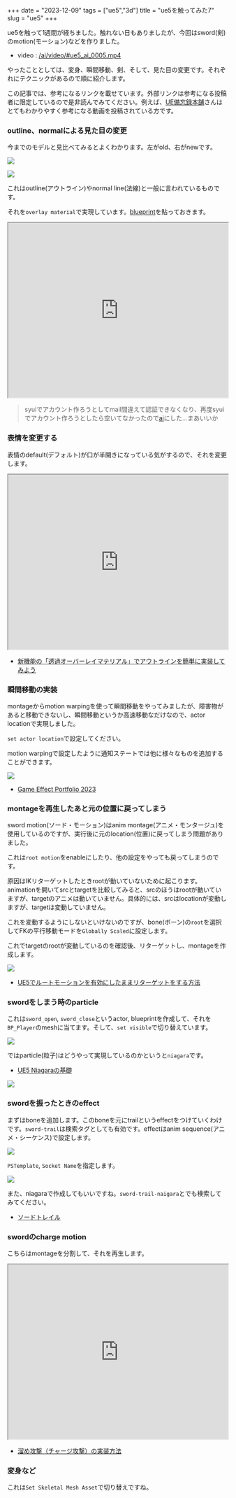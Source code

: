 +++
date = "2023-12-09"
tags = ["ue5","3d"]
title = "ue5を触ってみた7"
slug = "ue5"
+++

ue5を触って1週間が経ちました。触れない日もありましたが、今回はsword(剣)のmotion(モーション)などを作りました。

- video : [/ai/video/#ue5_ai_0005.mp4](/ai/video/#ue5_ai_0005.mp4)

やったこととしては、変身、瞬間移動、剣、そして、見た目の変更です。それぞれにテクニックがあるので順に紹介します。

この記事では、参考になるリンクを載せています。外部リンクは参考になる投稿者に限定しているので是非読んでみてください。例えば、[UE備忘録本舗](https://www.youtube.com/watch?v=0vYPkxEZEtQ)さんはとてもわかりやすく参考になる動画を投稿されている方です。

### outline、normalによる見た目の変更

今までのモデルと見比べてみるとよくわかります。左がold、右がnewです。

![](https://raw.githubusercontent.com/syui/img/master/other/ue5_ai_20231202_203956.png)

![](https://raw.githubusercontent.com/syui/img/master/other/ue5_ai_2023-12-09_16.34.39.png)

これはoutline(アウトライン)やnormal line(法線)と一般に言われているものです。

それを`overlay material`で実現しています。[blueprint](https://blueprintue.com/)を貼っておきます。

<iframe src="https://blueprintue.com/render/t1xc2azx/" scrolling="no" allowfullscreen width="100%" height="400px"></iframe>

> syuiでアカウント作ろうとしてmail間違えて認証できなくなり、再度syuiでアカウント作ろうとしたら空いてなかったので[ai](https://blueprintue.com/profile/ai/)にした...まあいいか

### 表情を変更する

表情のdefault(デフォルト)が口が半開きになっている気がするので、それを変更します。

<iframe src="https://blueprintue.com/render/38p8o_4y/" scrolling="no" allowfullscreen width="100%" height="400px"></iframe>

- [新機能の「透過オーバーレイマテリアル」でアウトラインを簡単に実装してみよう](https://www.youtube.com/watch?v=M0jKBvwmWlU) 

### 瞬間移動の実装

montageからmotion warpingを使って瞬間移動をやってみましたが、障害物があると移動できないし、瞬間移動というか高速移動なだけなので、actor locationで実現しました。

`set actor location`で設定してください。

motion warpingで設定したように通知ステートでは他に様々なものを追加することができます。

![](https://raw.githubusercontent.com/syui/img/master/other/ue5_ai_2023-12-09_16.39.56.png)

- [Game Effect Portfolio 2023](https://www.youtube.com/watch?v=LCfPAmmMRNY)

### montageを再生したあと元の位置に戻ってしまう

sword motion(ソード・モーション)はanim montage(アニメ・モンタージュ)を使用しているのですが、実行後に元のlocation(位置)に戻ってしまう問題がありました。

これは`root motion`をenableにしたり、他の設定をやっても戻ってしまうのです。

原因はIKリターゲットしたときrootが動いていないために起こります。animationを開いてsrcとtargetを比較してみると、srcのほうはrootが動いていますが、targetのアニメは動いていません。具体的には、srcはlocationが変動しますが、targetは変動していません。

これを変動するようにしないといけないのですが、bone(ボーン)の`root`を選択してFKの平行移動モードを`Globally Scaled`に設定します。

これでtargetのrootが変動しているのを確認後、リターゲットし、montageを作成します。

![](https://raw.githubusercontent.com/syui/img/master/other/ue5_ai_2023-12-09_16.37.18.png)

- [UE5でルートモーションを有効にしたままリターゲットをする方法](https://happynetwork2019.hatenablog.com/entry/2023/10/02/191340#:~:text=%E3%83%BB%E3%83%81%E3%82%A7%E3%83%BC%E3%83%B3%E3%83%9E%E3%83%83%E3%83%94%E3%83%B3%E3%82%B0%E3%82%BF%E3%83%96%E3%81%A7%E3%83%AB%E3%83%BC%E3%83%88,%E3%81%95%E3%82%8C%E3%82%8B%E3%82%88%E3%81%86%E3%81%AB%E3%81%AA%E3%82%8B%E3%80%82)

### swordをしまう時のparticle

これは`sword_open`, `sword_close`というactor, blueprintを作成して、それを`BP_Player`のmeshに当てます。そして、`set visible`で切り替えています。

![](https://raw.githubusercontent.com/syui/img/master/other/ue5_ai_2023-12-10_00.39.01.png)

ではparticle(粒子)はどうやって実現しているのかというと`niagara`です。

- [UE5 Niagaraの基礎](https://dipross.co.jp/eng/2023/06/ue5-niagara%E3%81%AE%E5%9F%BA%E7%A4%8E.html)

![](https://raw.githubusercontent.com/syui/img/master/other/ue5_ai_2023-12-10_00.39.02.png)

### swordを振ったときのeffect

まずはboneを追加します。このboneを元にtrailというeffectをつけていくわけです。`sword-trail`は検索タグとしても有効です。effectはanim sequence(アニメ・シーケンス)で設定します。

![](https://raw.githubusercontent.com/syui/img/master/other/ue5_ai_2023-12-09_16.35.44.png)

`PSTemplate`, `Socket Name`を指定します。

![](https://raw.githubusercontent.com/syui/img/master/other/ue5_ai_20231203_203306.png)

また、niagaraで作成してもいいですね。`sword-trail-naigara`とでも検索してみてください。

- [ソードトレイル](https://www.youtube.com/watch?v=0vYPkxEZEtQ)


### swordのcharge motion

こちらはmontageを分割して、それを再生します。

<iframe src="https://blueprintue.com/render/_yz6dfib/" scrolling="no" allowfullscreen width="100%" height="400px"></iframe>

- [溜め攻撃（チャージ攻撃）の実装方法](https://www.youtube.com/watch?v=N0qLD918oy8)

### 変身など

これは`Set Skeletal Mesh Asset`で切り替えですね。
